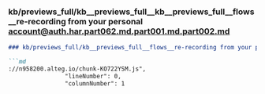 ### kb/previews_full/kb__previews_full__kb__previews_full__flows__re-recording from your personal account@auth.har.part062.md.part001.md.part002.md

```md
### kb/previews_full/kb__previews_full__flows__re-recording from your personal account@auth.har.part062.md.part001.md (part 002)

```md
://n958200.alteg.io/chunk-KO722YSM.js",
                "lineNumber": 0,
                "columnNumber": 1
```

```

```
